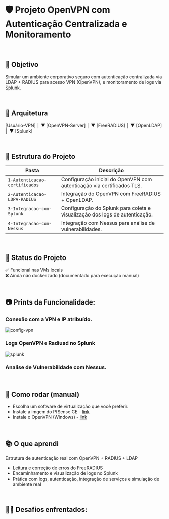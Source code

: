 # 🛡️ Projeto OpenVPN com Autenticação Centralizada e Monitoramento

&nbsp;

## 📌 Objetivo
Simular um ambiente corporativo seguro com autenticação centralizada via LDAP + RADIUS para acesso VPN (OpenVPN), e monitoramento de logs via Splunk.

&nbsp;

## 🧩 Arquitetura

 [Usuário-VPN]
      │
      ▼
[OpenVPN-Server]
      │
      ▼
[FreeRADIUS]
      │
      ▼
  [OpenLDAP]
      │
      ▼
  [Splunk]

&nbsp;

## 📁 Estrutura do Projeto
| Pasta	| Descrição | 
| --- | --- |
| `1-Autenticacao-certificados` | Configuração inicial do OpenVPN com autenticação via certificados TLS. |
| `2-Autenticacao-LDPA-RADIUS` | Integração do OpenVPN com FreeRADIUS + OpenLDAP. |
| `3-Integracao-com-Splunk` | Configuração do Splunk para coleta e visualização dos logs de autenticação. |
| `4-Integracao-com-Nessus` | Integração com Nessus para análise de vulnerabilidades. |

&nbsp;

## 🚧 Status do Projeto
✅ Funcional nas VMs locais <br>
❌ Ainda não dockerizado (documentado para execução manual)

&nbsp;

## 📷 Prints da Funcionalidade:

### Conexão com a VPN e IP atribuído.
![config-vpn](sources/conf-vpn.gif)

### Logs OpenVPN e Radiusd no Splunk
![splunk](sources/splunk.gif)

### Analise de Vulnerabilidade com Nessus.

&nbsp;

## 📜 Como rodar (manual)
- Escolha um software de virtualização que você preferir.
- Instale a imgem do PfSense CE - [link](https://www.pfsense.org/download/)
- Instale o OpenVPN (Windows) - [link](https://openvpn.net/client/)

&nbsp;

## 📚 O que aprendi
Estrutura de autenticação real com OpenVPN + RADIUS + LDAP

- Leitura e correção de erros do FreeRADIUS
- Encaminhamento e visualização de logs no Splunk
- Prática com logs, autenticação, integração de serviços e simulação de ambiente real

&nbsp;

## 💪🏻 Desafios enfrentados:
